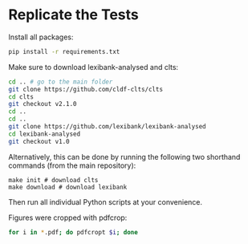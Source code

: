 # Replicate the Tests

Install all packages:

```bash
pip install -r requirements.txt
```

Make sure to download lexibank-analysed and clts:

```bash
cd .. # go to the main folder
git clone https://github.com/cldf-clts/clts
cd clts
git checkout v2.1.0
cd ..
cd ..
git clone https://github.com/lexibank/lexibank-analysed
cd lexibank-analysed
git checkout v1.0
```

Alternatively, this can be done by running the following two shorthand commands (from the main repository):

```shell
make init # download clts
make download # download lexibank
```

Then run all individual Python scripts at your convenience.

Figures were cropped with pdfcrop:

```bash
for i in *.pdf; do pdfcropt $i; done
```
